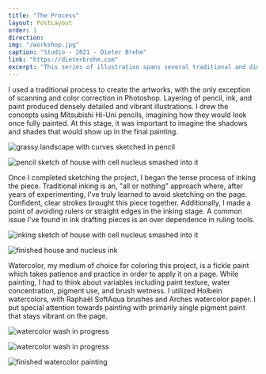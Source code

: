 ```yaml
---
title: "The Process"
layout: PostLayout
order: 1
direction:
img: "/workshop.jpg"
caption: "Studio - 2021 - Dieter Brehm"
link: "https://dieterbrehm.com"
excerpt: "This series of illustration spans several traditional and digital mediums. It is just as much about the subject matter as the journey it took to get to finished pieces. Take a look at how it came together."
---
```

I used a traditional process to create the artworks, with the only exception of scanning and color correction in Photoshop. Layering of pencil, ink, and paint produced densely detailed and vibrant illustrations. I drew the concepts using Mitsubishi Hi-Uni pencils, imagining how they would look once fully painted. At this stage, it was important to imagine the shadows and shades that would show up in the final painting.

![grassy landscape with curves sketched in pencil](/process/2.jpg)

![pencil sketch of house with cell nucleus smashed into it](/process/3.jpg)

Once I completed sketching the project, I began the tense process of inking the piece. Traditional inking is an, "all or nothing" approach where, after years of experimenting, I've truly learned to avoid sketching on the page. Confident, clear strokes brought this piece together. Additionally, I made a point of avoiding rulers or straight edges in the inking stage. A common issue I've found in ink drafting pieces is an over dependence in ruling tools.

![inking sketch of house with cell nucleus smashed into it](/process/4.jpg)

![finished house and nucleus ink](/process/5.jpg)

Watercolor, my medium of choice for coloring this project, is a fickle paint which takes patience and practice in order to apply it on a page. While painting, I had to think about variables including paint texture, water concentration, pigment use, and brush wetness. I utilized Holbein watercolors, with Raphaël SoftAqua brushes and Arches watercolor paper. I put special attention towards painting with primarily single pigment paint that stays vibrant on the page.

![watercolor wash in progress](/process/wash.jpg)

![watercolor wash in progress](/process/quill.jpg)

![finished watercolor painting](/process/finished.jpg)